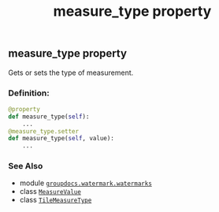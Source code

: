 ﻿---
title: measure_type property
second_title: GroupDocs.Watermark for Python via .NET API References
description: 
type: docs
url: /python-net/groupdocs.watermark.watermarks/measurevalue/measure_type/
is_root: false
weight: 30
---

## measure_type property


Gets or sets the type of measurement.
### Definition:
```python
@property
def measure_type(self):
    ...
@measure_type.setter
def measure_type(self, value):
    ...
```

### See Also
* module [`groupdocs.watermark.watermarks`](../../)
* class [`MeasureValue`](/watermark/python-net/groupdocs.watermark.watermarks/measurevalue)
* class [`TileMeasureType`](/watermark/python-net/groupdocs.watermark.watermarks/tilemeasuretype)
